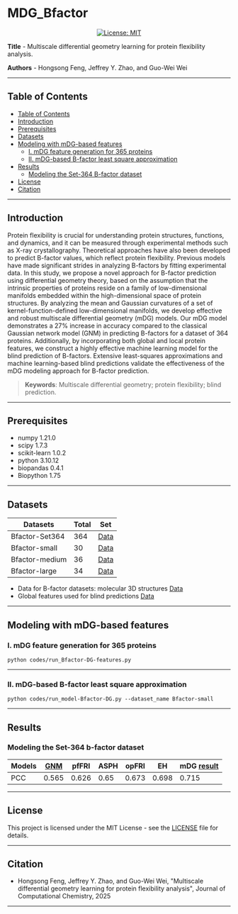 # MDG_Bfactor

<div align='center'>
 
<!-- [![preprint](https://img.shields.io/static/v1?label=arXiv&message=2310.12508&color=B31B1B)](https://www.google.com/) -->
[![License: MIT](https://img.shields.io/badge/License-MIT-yellow.svg)](https://opensource.org/licenses/MIT)

</div>

**Title** - Multiscale differential geometry learning for protein flexibility analysis.

**Authors** - Hongsong Feng, Jeffrey Y. Zhao, and Guo-Wei Wei

---

## Table of Contents

- [Table of Contents](#table-of-contents)
- [Introduction](#introduction)
- [Prerequisites](#prerequisites)
- [Datasets](#datasets)
- [Modeling with mDG-based features](#modeling-with-mdg-based-features)
  - [I. mDG feature generation for 365 proteins](#i-mdg-feature-generation-for-365-proteins)
  - [II. mDG-based B-factor least square approximation](#ii-mdg-based-b-factor-least-square-approximation)
- [Results](#results)
  - [Modeling the Set-364 B-factor dataset](#modeling-the-set-364-b-factor-dataset)
- [License](#license)
- [Citation](#citation)

---

## Introduction

Protein flexibility is crucial for understanding protein structures, functions, and dynamics, and it can be measured through experimental methods such as X-ray crystallography. Theoretical approaches have also been developed to predict B-factor values, which reflect protein flexibility. Previous models have made significant strides in analyzing B-factors by   fitting experimental data. In this study, we propose a novel approach for B-factor prediction using differential geometry theory, based on the assumption that the intrinsic properties of proteins reside on a family of low-dimensional manifolds embedded within the high-dimensional space of protein structures. By analyzing the mean and Gaussian curvatures of a set of kernel-function-defined low-dimensional manifolds, we develop effective and robust multiscale differential geometry (mDG) models. Our mDG model demonstrates a 27\% increase in accuracy compared to the classical Gaussian network model (GNM) in predicting B-factors for a dataset of 364 proteins. Additionally, by incorporating both global and local protein features, we construct a highly effective machine learning model for the blind prediction of B-factors. Extensive   least-squares approximations and machine learning-based blind predictions    validate the effectiveness of the mDG modeling approach for B-factor prediction.

> **Keywords**: Multiscale differential geometry; protein flexibility; blind prediction.

---

## Prerequisites

- numpy                     1.21.0
- scipy                     1.7.3
- scikit-learn              1.0.2
- python                    3.10.12
- biopandas                 0.4.1
- Biopython                 1.75

--- 

## Datasets


| Datasets         | Total | Set                      |
|-------------------|-------|--------------------------|
| Bfactor-Set364   | 364   | [Data](./datasets)       |
| Bfactor-small    | 30    | [Data](./datasets)       |
| Bfactor-medium   | 36    | [Data](./datasets)       |
| Bfactor-large    | 34    | [Data](./datasets)       |


- Data for B-factor datasets: molecular 3D structures [Data](./datasets/365)
- Global features used for blind predictions [Data](./features/features-blind-prediction/)


---

## Modeling with mDG-based features

### I. mDG feature generation for 365 proteins

```shell
python codes/run_Bfactor-DG-features.py
```
---

### II. mDG-based B-factor least square approximation
```shell
python codes/run_model-Bfactor-DG.py --dataset_name Bfactor-small
```
---
## Results

### Modeling the Set-364 b-factor dataset
| Models       | [GNM](https://dyn.life.nthu.edu.tw/oGNM/oGNM.php)  | pfFRI | ASPH | opFRI | EH   | mDG [result](./Results)|
|--------------|-------|-------|------|-------|------|------|
| PCC          | 0.565 | 0.626 | 0.65 | 0.673 | 0.698| 0.715|

---

## License

This project is licensed under the MIT License - see the [LICENSE](LICENSE) file for details.

---

## Citation

- Hongsong Feng, Jeffrey Y. Zhao, and Guo-Wei Wei, "Multiscale differential geometry learning for protein flexibility analysis", Journal of Computational Chemistry, 2025

---
